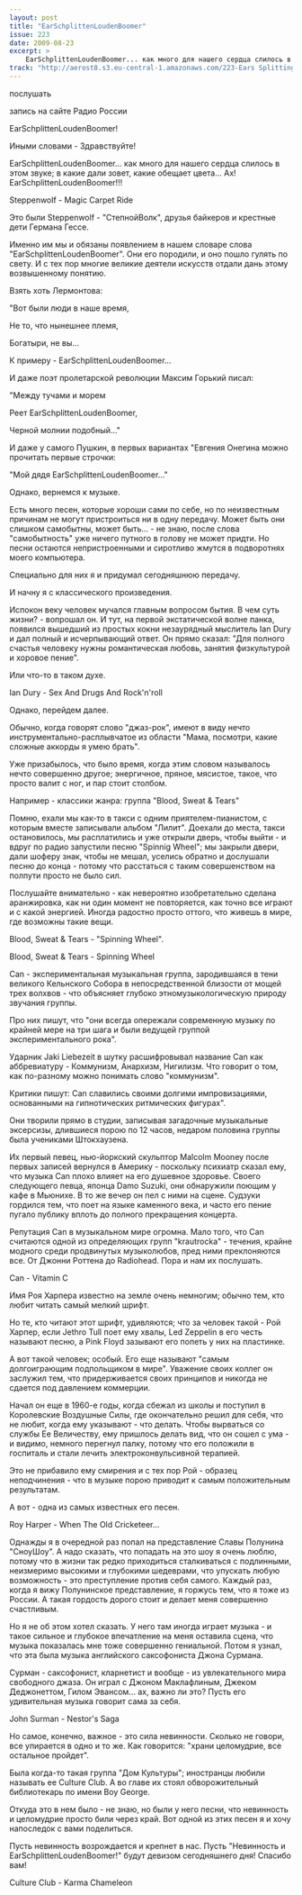 ```yaml
---
layout: post
title: "EarSchplittenLoudenBoomer"
issue: 223
date: 2009-08-23
excerpt: >
    EarSchplittenLoudenBoomer... как много для нашего сердца слилось в этом звуке; в какие дали зовет, какие обещает цвета... Ах! EarSchplittenLoudenBoomer!!!
track: "http://aerost8.s3.eu-central-1.amazonaws.com/223-Ears Splitting Louden Boomer.mp3"
---
```


послушать

запись на сайте Радио России

EarSchplittenLoudenBoomer!

Иными словами - Здравствуйте!

EarSchplittenLoudenBoomer... как много для нашего сердца слилось в этом звуке; в какие дали зовет, какие обещает цвета... Ах! EarSchplittenLoudenBoomer!!!

Steppenwolf - Magic Carpet Ride

Это были Steppenwolf - "СтепнойВолк", друзья байкеров и крестные дети Германа Гессе.

Именно им мы и обязаны появлением в нашем словаре слова "EarSchplittenLoudenBoomer". Они его породили, и оно пошло гулять по свету. И с тех пор многие великие деятели искусств отдали дань этому возвышенному понятию.

Взять хоть Лермонтова:

"Вот были люди в наше время,

Не то, что нынешнее племя,

Богатыри, не вы...

К примеру - EarSchplittenLoudenBoomer...

И даже поэт пролетарской революции Максим Горький писал:

"Между тучами и морем

Реет EarSchplittenLoudenBoomer,

Черной молнии подобный..."

И даже у самого Пушкин, в первых вариантах "Евгения Онегина можно прочитать первые строчки:

"Мой дядя EarSchplittenLoudenBoomer..."

Однако, вернемся к музыке.

Есть много песен, которые хороши сами по себе, но по неизвестным причинам не могут пристроиться ни в одну передачу. Может быть они слишком самобытны, может быть... - не знаю, после слова "самобытность" уже ничего путного в голову не может придти. Но песни остаются непристроенными и сиротливо жмутся в подворотнях моего компьютера.

Специально для них я и придумал сегодняшнюю передачу.

И начну я с классического произведения.

Испокон веку человек мучался главным вопросом бытия. В чем суть жизни? - вопрошал он. И тут, на первой экстатической волне панка, появился вышедший из простых кокни незаурядный мыслитель Ian Dury и дал полный и исчерпывающий ответ. Он прямо сказал: "Для полного счастья человеку нужны романтическая любовь, занятия физкультурой и хоровое пение".

Или что-то в таком духе.

Ian Dury - Sex And Drugs And Rock'n'roll

Однако, перейдем далее.

Обычно, когда говорят слово "джаз-рок", имеют в виду нечто инструментально-расплывчатое из области "Мама, посмотри, какие сложные аккорды я умею брать".

Уже призабылось, что было время, когда этим словом называлось нечто совершенно другое; энергичное, пряное, мясистое, такое, что просто валит с ног, и пар стоит столбом.

Например - классики жанра: группа "Blоod, Sweat & Tears"

Помню, ехали мы как-то в такси с одним приятелем-пианистом, с которым вместе записывали альбом "Лилит". Доехали до места, такси остановилось, мы расплатились и уже открыли дверь, чтобы выйти - и вдруг по радио запустили песню "Spinnig Wheel"; мы закрыли двери, дали шоферу знак, чтобы не мешал, уселись обратно и дослушали песню до конца - потому что расстаться с таким совершенством на полпути просто не было сил.

Послушайте внимательно - как невероятно изобретательно сделана аранжировка, как ни один момент не повторяется, как точно все играют и с какой энергией. Иногда радостно просто оттого, что живешь в мире, где возможны такие вещи.

Blood, Sweat & Tears - "Spinning Wheel".

Blood, Sweat & Tears - Spinning Wheel

Can - экспериментальная музыкальная группа, зародившаяся в тени великого Кельнского Собора в непосредственной близости от мощей трех волхвов - что объясняет глубоко этномузыкологическую природу звучания группы.

Про них пишут, что "они всегда опережали современную музыку по крайней мере на три шага и были ведущей группой экспериментального рока".

Ударник Jaki Liebezeit в шутку расшифровывал название Can как аббревиатуру - Коммунизм, Анархизм, Нигилизм. Что говорит о том, как по-разному можно понимать слово "коммунизм".

Критики пишут: Can славились своими долгими импровизациями, основанными на гипнотических ритмических фигурах".

Они творили прямо в студии, записывая загадочные музыкальные эксерсизы, длившиеся порою по 12 часов, недаром половина группы была учениками Штокхаузена.

Их первый певец, нью-йоркский скульптор Malcolm Mooney после первых записей вернулся в Америку - поскольку психиатр сказал ему, что музыка Can плохо влияет на его душевное здоровье. Своего следующего певца, японца Damo Suzuki, они обнаружили поющим у кафе в Мьюнихе. В то же вечер он пел с ними на сцене. Судзуки гордился тем, что поет на языке каменного века, и часто его пение пугало публику вплоть до полного прекращения концерта.

Репутация Can в музыкальном мире огромна. Мало того, что Can считаются одной из определяющих групп "krautrockа" - течения, крайне модного среди продвинутых музыколюбов, пред ними преклоняются все. От Джонни Роттена до Radiohead. Пора и нам их послушать.

Can - Vitamin C

Имя Роя Харпера известно на земле очень немногим; обычно тем, кто любит читать самый мелкий шрифт.

Но те, кто читают этот шрифт, удивляются; что за человек такой - Рой Харпер, если Jethro Tull поет ему хвалы, Led Zeppelin в его честь называют песню, а Pink Floyd зазывают его попеть у них на пластинке.

А вот такой человек; особый. Его еще называют "самым долгоиграющим подпольщиком в мире". Уважение своих коллег он заслужил тем, что придерживается своих принципов и никогда не сдается под давлением коммерции.

Начал он еще в 1960-е годы, когда сбежал из школы и поступил в Королевские Воздушные Силы, где окончательно решил для себя, что не любит, когда ему указывают - что делать. Чтобы вырваться со службы Ее Величеству, ему пришлось делать вид, что он сошел с ума - и видимо, немного перегнул палку, потому что его положили в госпиталь и стали лечить электроконвульсивной терапией.

Это не прибавило ему смирения и с тех пор Рой - образец неподчинения - что в музыке порою приводит к самым положительным результатам.

А вот - одна из самых известных его песен.

Roy Harper - When The Old Cricketeer...

Однажды я в очередной раз попал на представление Славы Полунина "СноуШоу". А надо сказать, что попадать на это шоу я очень люблю, потому что в жизни так редко приходиться сталкиваться с подлинными, неизмеримо высокими и глубокими шедеврами, что упускать любую возможность - это преступление против себя самого. Каждый раз, когда я вижу Полунинское представление, я горжусь тем, что я тоже из России. А такая гордость дорого стоит и делает меня совершенно счастливым.

Но я не об этом хотел сказать. У него там иногда играет музыка - и такое сильное и глубокое впечатление на меня оставила сцена, что музыка показалась мне тоже совершенно гениальной. Потом я узнал, что эта была музыка английского саксофониста Джона Сурмана.

Сурман - саксофонист, кларнетист и вообще - из увлекательного мира свободного джаза. Он играл с Джоном Маклафлиным, Джеком Деджонеттом, Гилом Эвансом... ах, важно ли это? Пусть его удивительная музыка говорит сама за себя.

John Surman - Nestor's Saga

Но самое, конечно, важное - это сила невинности. Сколько не говори, все упирается в одно и то же. Как говорится: "храни целомудрие, все остальное пройдет".

Была когда-то такая группа "Дом Культуры"; иностранцы любили называть ее Culture Club. А во главе их стоял обворожительный библиотекарь по имени Boy George.

Откуда это в нем было - не знаю, но были у него песни, что невинность и целомудрие просто били через край. Вот одной из этих песен я и хочу напоследок с вами поделиться.

Пусть невинность возрождается и крепнет в нас. Пусть "Невинность и EarSchplittenLoudenBoomer!" будут девизом сегодняшнего дня! Спасибо вам!

Culture Club - Karma Chameleon
